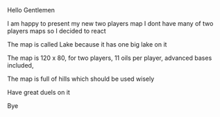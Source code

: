 Hello Gentlemen  

I am happy to present my new two players map  I dont have many of two players maps so I decided to react  

The map is called Lake because it has one big lake on it  

The map is 120 x 80, for two players, 11 oils per player, advanced bases included,

The map is full of hills which should be used wisely  

Have great duels on it  

Bye  
